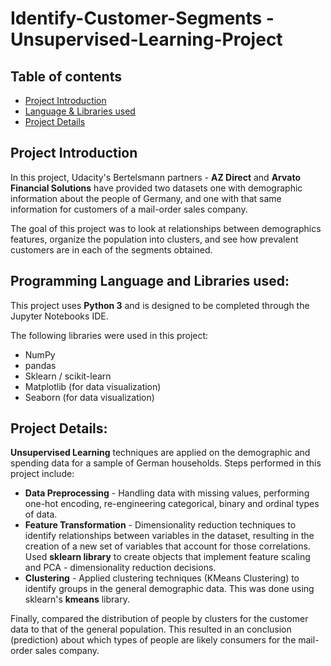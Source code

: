 # Identify-Customer-Segments - Unsupervised-Learning-Project
## Table of contents
* [Project Introduction](#project-Introduction)
* [Language & Libraries used](#programming-Language-and-Libraries-used)
* [Project Details](#project-details)

## Project Introduction
In this project, Udacity's Bertelsmann partners - **AZ Direct** and **Arvato Financial Solutions** have provided two datasets one with demographic information about the people 
of Germany, and one with that same information for customers of a mail-order sales company. 

The goal of this project was to look at relationships between demographics features, organize the population into clusters, 
and see how prevalent customers are in each of the segments obtained.

## Programming Language and Libraries used: 
This project uses **Python 3** and is designed to be completed through the Jupyter Notebooks IDE.

The following libraries were used in this project:
* NumPy
* pandas
* Sklearn / scikit-learn
* Matplotlib (for data visualization)
* Seaborn (for data visualization)

## Project Details:
**Unsupervised Learning** techniques are applied on the demographic and spending data for a sample of German households.
Steps performed in this project include:

* **Data Preprocessing** - Handling data with missing values, performing one-hot encoding, re-engineering categorical, binary and ordinal types of data.
* **Feature Transformation** - Dimensionality reduction techniques to identify relationships between variables in the dataset, 
resulting in the creation of a new set of variables that account for those correlations. 
Used **sklearn library** to create objects that implement feature scaling and PCA - dimensionality reduction decisions.
* **Clustering** - Applied clustering techniques (KMeans Clustering) to identify groups in the general demographic data. This was done using sklearn's **kmeans** library.

Finally, compared the distribution of people by clusters for the customer data to that of the general population. 
This resulted in an conclusion (prediction) about which types of people are likely consumers for the mail-order sales company. 
